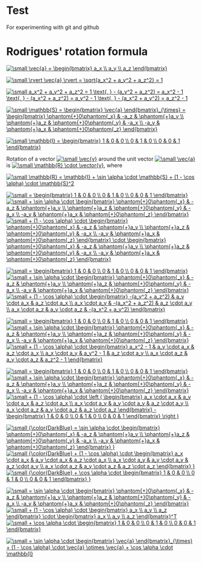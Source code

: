 # Test
For experimenting with git and github

# Rodrigues' rotation formula

<a href="https://www.codecogs.com/eqnedit.php?latex=\dpi{100}&space;\small&space;\vec{a}&space;=&space;\begin{bmatrix}&space;a_x&space;\\&space;a_y&space;\\&space;a_z&space;\end{bmatrix}" target="_blank"><img src="https://latex.codecogs.com/png.latex?\dpi{100}&space;\small&space;\vec{a}&space;=&space;\begin{bmatrix}&space;a_x&space;\\&space;a_y&space;\\&space;a_z&space;\end{bmatrix}" title="\small \vec{a} = \begin{bmatrix} a_x \\ a_y \\ a_z \end{bmatrix}" /></a>

<a href="https://www.codecogs.com/eqnedit.php?latex=\dpi{100}&space;\small&space;\rvert&space;\vec{a}&space;\rvert&space;=&space;\sqrt{a_x^2&space;&plus;&space;a_y^2&space;&plus;&space;a_z^2}&space;=&space;1" target="_blank"><img src="https://latex.codecogs.com/png.latex?\dpi{100}&space;\small&space;\rvert&space;\vec{a}&space;\rvert&space;=&space;\sqrt{a_x^2&space;&plus;&space;a_y^2&space;&plus;&space;a_z^2}&space;=&space;1" title="\small \rvert \vec{a} \rvert = \sqrt{a_x^2 + a_y^2 + a_z^2} = 1" /></a>

<a href="https://www.codecogs.com/eqnedit.php?latex=\small&space;a_x^2&space;&plus;&space;a_y^2&space;&plus;&space;a_z^2&space;=&space;1&space;\text{,&space;}&space;-&space;(a_y^2&space;&plus;&space;a_z^2)&space;=&space;a_x^2&space;-&space;1&space;\text{,&space;}&space;-&space;(a_x^2&space;&plus;&space;a_z^2)&space;=&space;a_y^2&space;-&space;1&space;\text{,&space;}&space;-&space;(a_x^2&space;&plus;&space;a_y^2)&space;=&space;a_z^2&space;-&space;1" target="_blank"><img src="https://latex.codecogs.com/gif.latex?\small&space;a_x^2&space;&plus;&space;a_y^2&space;&plus;&space;a_z^2&space;=&space;1&space;\text{,&space;}&space;-&space;(a_y^2&space;&plus;&space;a_z^2)&space;=&space;a_x^2&space;-&space;1&space;\text{,&space;}&space;-&space;(a_x^2&space;&plus;&space;a_z^2)&space;=&space;a_y^2&space;-&space;1&space;\text{,&space;}&space;-&space;(a_x^2&space;&plus;&space;a_y^2)&space;=&space;a_z^2&space;-&space;1" title="\small a_x^2 + a_y^2 + a_z^2 = 1 \text{, } - (a_y^2 + a_z^2) = a_x^2 - 1 \text{, } - (a_x^2 + a_z^2) = a_y^2 - 1 \text{, } - (a_x^2 + a_y^2) = a_z^2 - 1" /></a>

<a href="https://www.codecogs.com/eqnedit.php?latex=\dpi{100}&space;\small&space;\mathbb{S}&space;=&space;\begin{bmatrix}&space;\vec{a}&space;\end{bmatrix}_{\times}&space;=&space;\begin{bmatrix}&space;\phantom{&plus;}0\phantom{_x}&space;&&space;-a_z&space;&&space;\phantom{&plus;}a_y&space;\\&space;\phantom{&plus;}a_z&space;&&space;\phantom{&plus;}0\phantom{_y}&space;&&space;-a_x&space;\\&space;-a_y&space;&&space;\phantom{&plus;}a_x&space;&&space;\phantom{&plus;}0\phantom{_z}&space;\end{bmatrix}" target="_blank"><img src="https://latex.codecogs.com/gif.latex?\dpi{100}&space;\small&space;\mathbb{S}&space;=&space;\begin{bmatrix}&space;\vec{a}&space;\end{bmatrix}_{\times}&space;=&space;\begin{bmatrix}&space;\phantom{&plus;}0\phantom{_x}&space;&&space;-a_z&space;&&space;\phantom{&plus;}a_y&space;\\&space;\phantom{&plus;}a_z&space;&&space;\phantom{&plus;}0\phantom{_y}&space;&&space;-a_x&space;\\&space;-a_y&space;&&space;\phantom{&plus;}a_x&space;&&space;\phantom{&plus;}0\phantom{_z}&space;\end{bmatrix}" title="\small \mathbb{S} = \begin{bmatrix} \vec{a} \end{bmatrix}_{\times} = \begin{bmatrix} \phantom{+}0\phantom{_x} & -a_z & \phantom{+}a_y \\ \phantom{+}a_z & \phantom{+}0\phantom{_y} & -a_x \\ -a_y & \phantom{+}a_x & \phantom{+}0\phantom{_z} \end{bmatrix}" /></a>

<a href="https://www.codecogs.com/eqnedit.php?latex=\dpi{100}&space;\small&space;\mathbb{I}&space;=&space;\begin{bmatrix}&space;1&space;&&space;0&space;&&space;0&space;\\&space;0&space;&&space;1&space;&&space;0&space;\\&space;0&space;&&space;0&space;&&space;1&space;\end{bmatrix}" target="_blank"><img src="https://latex.codecogs.com/png.latex?\dpi{100}&space;\small&space;\mathbb{I}&space;=&space;\begin{bmatrix}&space;1&space;&&space;0&space;&&space;0&space;\\&space;0&space;&&space;1&space;&&space;0&space;\\&space;0&space;&&space;0&space;&&space;1&space;\end{bmatrix}" title="\small \mathbb{I} = \begin{bmatrix} 1 & 0 & 0 \\ 0 & 1 & 0 \\ 0 & 0 & 1 \end{bmatrix}" /></a>

Rotation of a vector <a href="https://www.codecogs.com/eqnedit.php?latex=\dpi{100}&space;\small&space;\vec{v}" target="_blank"><img src="https://latex.codecogs.com/png.latex?\dpi{100}&space;\small&space;\vec{v}" title="\small \vec{v}" /></a> around the unit vector <a href="https://www.codecogs.com/eqnedit.php?latex=\dpi{100}&space;\small&space;\vec{a}" target="_blank"><img src="https://latex.codecogs.com/png.latex?\dpi{100}&space;\small&space;\vec{a}" title="\small \vec{a}" /></a> is <a href="https://www.codecogs.com/eqnedit.php?latex=\small&space;\mathbb{R}&space;\cdot&space;\vector{v}" target="_blank"><img src="https://latex.codecogs.com/gif.latex?\small&space;\mathbb{R}&space;\cdot&space;\vector{v}" title="\small \mathbb{R} \cdot \vector{v}" /></a>, where 

<a href="https://www.codecogs.com/eqnedit.php?latex=\small&space;\mathbb{R}&space;=&space;\mathbb{I}&space;&plus;&space;\sin&space;\alpha&space;\cdot&space;\mathbb{S}&space;&plus;&space;(1&space;-&space;\cos&space;\alpha)&space;\cdot&space;\mathbb{S}^2" target="_blank"><img src="https://latex.codecogs.com/gif.latex?\small&space;\mathbb{R}&space;=&space;\mathbb{I}&space;&plus;&space;\sin&space;\alpha&space;\cdot&space;\mathbb{S}&space;&plus;&space;(1&space;-&space;\cos&space;\alpha)&space;\cdot&space;\mathbb{S}^2" title="\small \mathbb{R} = \mathbb{I} + \sin \alpha \cdot \mathbb{S} + (1 - \cos \alpha) \cdot \mathbb{S}^2" /></a>

<a href="https://www.codecogs.com/eqnedit.php?latex=\dpi{100}&space;\small&space;=&space;\begin{bmatrix}&space;1&space;&&space;0&space;&&space;0&space;\\&space;0&space;&&space;1&space;&&space;0&space;\\&space;0&space;&&space;0&space;&&space;1&space;\end{bmatrix}" target="_blank"><img src="https://latex.codecogs.com/gif.latex?\dpi{100}&space;\small&space;=&space;\begin{bmatrix}&space;1&space;&&space;0&space;&&space;0&space;\\&space;0&space;&&space;1&space;&&space;0&space;\\&space;0&space;&&space;0&space;&&space;1&space;\end{bmatrix}" title="\small = \begin{bmatrix} 1 & 0 & 0 \\ 0 & 1 & 0 \\ 0 & 0 & 1 \end{bmatrix}" /></a> <a href="https://www.codecogs.com/eqnedit.php?latex=\dpi{100}&space;\small&space;&plus;&space;\sin&space;\alpha&space;\cdot&space;\begin{bmatrix}&space;\phantom{&plus;}0\phantom{_x}&space;&&space;-a_z&space;&&space;\phantom{&plus;}a_y&space;\\&space;\phantom{&plus;}a_z&space;&&space;\phantom{&plus;}0\phantom{_y}&space;&&space;-a_x&space;\\&space;-a_y&space;&&space;\phantom{&plus;}a_x&space;&&space;\phantom{&plus;}0\phantom{_z}&space;\end{bmatrix}" target="_blank"><img src="https://latex.codecogs.com/gif.latex?\dpi{100}&space;\small&space;&plus;&space;\sin&space;\alpha&space;\cdot&space;\begin{bmatrix}&space;\phantom{&plus;}0\phantom{_x}&space;&&space;-a_z&space;&&space;\phantom{&plus;}a_y&space;\\&space;\phantom{&plus;}a_z&space;&&space;\phantom{&plus;}0\phantom{_y}&space;&&space;-a_x&space;\\&space;-a_y&space;&&space;\phantom{&plus;}a_x&space;&&space;\phantom{&plus;}0\phantom{_z}&space;\end{bmatrix}" title="\small + \sin \alpha \cdot \begin{bmatrix} \phantom{+}0\phantom{_x} & -a_z & \phantom{+}a_y \\ \phantom{+}a_z & \phantom{+}0\phantom{_y} & -a_x \\ -a_y & \phantom{+}a_x & \phantom{+}0\phantom{_z} \end{bmatrix}" /></a> <a href="https://www.codecogs.com/eqnedit.php?latex=\dpi{100}&space;\small&space;&plus;&space;(1&space;-&space;\cos&space;\alpha)&space;\cdot&space;\begin{bmatrix}&space;\phantom{&plus;}0\phantom{_x}&space;&&space;-a_z&space;&&space;\phantom{&plus;}a_y&space;\\&space;\phantom{&plus;}a_z&space;&&space;\phantom{&plus;}0\phantom{_y}&space;&&space;-a_x&space;\\&space;-a_y&space;&&space;\phantom{&plus;}a_x&space;&&space;\phantom{&plus;}0\phantom{_z}&space;\end{bmatrix}&space;\cdot&space;\begin{bmatrix}&space;\phantom{&plus;}0\phantom{_x}&space;&&space;-a_z&space;&&space;\phantom{&plus;}a_y&space;\\&space;\phantom{&plus;}a_z&space;&&space;\phantom{&plus;}0\phantom{_y}&space;&&space;-a_x&space;\\&space;-a_y&space;&&space;\phantom{&plus;}a_x&space;&&space;\phantom{&plus;}0\phantom{_z}&space;\end{bmatrix}" target="_blank"><img src="https://latex.codecogs.com/gif.latex?\dpi{100}&space;\small&space;&plus;&space;(1&space;-&space;\cos&space;\alpha)&space;\cdot&space;\begin{bmatrix}&space;\phantom{&plus;}0\phantom{_x}&space;&&space;-a_z&space;&&space;\phantom{&plus;}a_y&space;\\&space;\phantom{&plus;}a_z&space;&&space;\phantom{&plus;}0\phantom{_y}&space;&&space;-a_x&space;\\&space;-a_y&space;&&space;\phantom{&plus;}a_x&space;&&space;\phantom{&plus;}0\phantom{_z}&space;\end{bmatrix}&space;\cdot&space;\begin{bmatrix}&space;\phantom{&plus;}0\phantom{_x}&space;&&space;-a_z&space;&&space;\phantom{&plus;}a_y&space;\\&space;\phantom{&plus;}a_z&space;&&space;\phantom{&plus;}0\phantom{_y}&space;&&space;-a_x&space;\\&space;-a_y&space;&&space;\phantom{&plus;}a_x&space;&&space;\phantom{&plus;}0\phantom{_z}&space;\end{bmatrix}" title="\small + (1 - \cos \alpha) \cdot \begin{bmatrix} \phantom{+}0\phantom{_x} & -a_z & \phantom{+}a_y \\ \phantom{+}a_z & \phantom{+}0\phantom{_y} & -a_x \\ -a_y & \phantom{+}a_x & \phantom{+}0\phantom{_z} \end{bmatrix} \cdot \begin{bmatrix} \phantom{+}0\phantom{_x} & -a_z & \phantom{+}a_y \\ \phantom{+}a_z & \phantom{+}0\phantom{_y} & -a_x \\ -a_y & \phantom{+}a_x & \phantom{+}0\phantom{_z} \end{bmatrix}" /></a>

<a href="https://www.codecogs.com/eqnedit.php?latex=\dpi{100}&space;\small&space;=&space;\begin{bmatrix}&space;1&space;&&space;0&space;&&space;0&space;\\&space;0&space;&&space;1&space;&&space;0&space;\\&space;0&space;&&space;0&space;&&space;1&space;\end{bmatrix}" target="_blank"><img src="https://latex.codecogs.com/gif.latex?\dpi{100}&space;\small&space;=&space;\begin{bmatrix}&space;1&space;&&space;0&space;&&space;0&space;\\&space;0&space;&&space;1&space;&&space;0&space;\\&space;0&space;&&space;0&space;&&space;1&space;\end{bmatrix}" title="\small = \begin{bmatrix} 1 & 0 & 0 \\ 0 & 1 & 0 \\ 0 & 0 & 1 \end{bmatrix}" /></a> <a href="https://www.codecogs.com/eqnedit.php?latex=\dpi{100}&space;\small&space;&plus;&space;\sin&space;\alpha&space;\cdot&space;\begin{bmatrix}&space;\phantom{&plus;}0\phantom{_x}&space;&&space;-a_z&space;&&space;\phantom{&plus;}a_y&space;\\&space;\phantom{&plus;}a_z&space;&&space;\phantom{&plus;}0\phantom{_y}&space;&&space;-a_x&space;\\&space;-a_y&space;&&space;\phantom{&plus;}a_x&space;&&space;\phantom{&plus;}0\phantom{_z}&space;\end{bmatrix}" target="_blank"><img src="https://latex.codecogs.com/gif.latex?\dpi{100}&space;\small&space;&plus;&space;\sin&space;\alpha&space;\cdot&space;\begin{bmatrix}&space;\phantom{&plus;}0\phantom{_x}&space;&&space;-a_z&space;&&space;\phantom{&plus;}a_y&space;\\&space;\phantom{&plus;}a_z&space;&&space;\phantom{&plus;}0\phantom{_y}&space;&&space;-a_x&space;\\&space;-a_y&space;&&space;\phantom{&plus;}a_x&space;&&space;\phantom{&plus;}0\phantom{_z}&space;\end{bmatrix}" title="\small + \sin \alpha \cdot \begin{bmatrix} \phantom{+}0\phantom{_x} & -a_z & \phantom{+}a_y \\ \phantom{+}a_z & \phantom{+}0\phantom{_y} & -a_x \\ -a_y & \phantom{+}a_x & \phantom{+}0\phantom{_z} \end{bmatrix}" /></a> <a href="https://www.codecogs.com/eqnedit.php?latex=\dpi{100}&space;\small&space;&plus;&space;(1&space;-&space;\cos&space;\alpha)&space;\cdot&space;\begin{bmatrix}&space;-(a_y^2&space;&plus;&space;a_z^2)&space;&&space;a_y&space;\cdot&space;a_x&space;&&space;a_z&space;\cdot&space;a_x&space;\\&space;a_x&space;\cdot&space;a_y&space;&&space;-(a_x^2&space;&plus;&space;a_z^2)&space;&&space;a_z&space;\cdot&space;a_y&space;\\&space;a_x&space;\cdot&space;a_z&space;&&space;a_y&space;\cdot&space;a_z&space;&&space;-(a_x^2&space;&plus;&space;a_y^2)&space;\end{bmatrix}" target="_blank"><img src="https://latex.codecogs.com/gif.latex?\dpi{100}&space;\small&space;&plus;&space;(1&space;-&space;\cos&space;\alpha)&space;\cdot&space;\begin{bmatrix}&space;-(a_y^2&space;&plus;&space;a_z^2)&space;&&space;a_y&space;\cdot&space;a_x&space;&&space;a_z&space;\cdot&space;a_x&space;\\&space;a_x&space;\cdot&space;a_y&space;&&space;-(a_x^2&space;&plus;&space;a_z^2)&space;&&space;a_z&space;\cdot&space;a_y&space;\\&space;a_x&space;\cdot&space;a_z&space;&&space;a_y&space;\cdot&space;a_z&space;&&space;-(a_x^2&space;&plus;&space;a_y^2)&space;\end{bmatrix}" title="\small + (1 - \cos \alpha) \cdot \begin{bmatrix} -(a_y^2 + a_z^2) & a_y \cdot a_x & a_z \cdot a_x \\ a_x \cdot a_y & -(a_x^2 + a_z^2) & a_z \cdot a_y \\ a_x \cdot a_z & a_y \cdot a_z & -(a_x^2 + a_y^2) \end{bmatrix}" /></a>

<a href="https://www.codecogs.com/eqnedit.php?latex=\dpi{100}&space;\small&space;=&space;\begin{bmatrix}&space;1&space;&&space;0&space;&&space;0&space;\\&space;0&space;&&space;1&space;&&space;0&space;\\&space;0&space;&&space;0&space;&&space;1&space;\end{bmatrix}" target="_blank"><img src="https://latex.codecogs.com/gif.latex?\dpi{100}&space;\small&space;=&space;\begin{bmatrix}&space;1&space;&&space;0&space;&&space;0&space;\\&space;0&space;&&space;1&space;&&space;0&space;\\&space;0&space;&&space;0&space;&&space;1&space;\end{bmatrix}" title="\small = \begin{bmatrix} 1 & 0 & 0 \\ 0 & 1 & 0 \\ 0 & 0 & 1 \end{bmatrix}" /></a> <a href="https://www.codecogs.com/eqnedit.php?latex=\dpi{100}&space;\small&space;&plus;&space;\sin&space;\alpha&space;\cdot&space;\begin{bmatrix}&space;\phantom{&plus;}0\phantom{_x}&space;&&space;-a_z&space;&&space;\phantom{&plus;}a_y&space;\\&space;\phantom{&plus;}a_z&space;&&space;\phantom{&plus;}0\phantom{_y}&space;&&space;-a_x&space;\\&space;-a_y&space;&&space;\phantom{&plus;}a_x&space;&&space;\phantom{&plus;}0\phantom{_z}&space;\end{bmatrix}" target="_blank"><img src="https://latex.codecogs.com/gif.latex?\dpi{100}&space;\small&space;&plus;&space;\sin&space;\alpha&space;\cdot&space;\begin{bmatrix}&space;\phantom{&plus;}0\phantom{_x}&space;&&space;-a_z&space;&&space;\phantom{&plus;}a_y&space;\\&space;\phantom{&plus;}a_z&space;&&space;\phantom{&plus;}0\phantom{_y}&space;&&space;-a_x&space;\\&space;-a_y&space;&&space;\phantom{&plus;}a_x&space;&&space;\phantom{&plus;}0\phantom{_z}&space;\end{bmatrix}" title="\small + \sin \alpha \cdot \begin{bmatrix} \phantom{+}0\phantom{_x} & -a_z & \phantom{+}a_y \\ \phantom{+}a_z & \phantom{+}0\phantom{_y} & -a_x \\ -a_y & \phantom{+}a_x & \phantom{+}0\phantom{_z} \end{bmatrix}" /></a> <a href="https://www.codecogs.com/eqnedit.php?latex=\dpi{100}&space;\small&space;&plus;&space;(1&space;-&space;\cos&space;\alpha)&space;\cdot&space;\begin{bmatrix}&space;a_x^2&space;-&space;1&space;&&space;a_y&space;\cdot&space;a_x&space;&&space;a_z&space;\cdot&space;a_x&space;\\&space;a_x&space;\cdot&space;a_y&space;&&space;a_y^2&space;-&space;1&space;&&space;a_z&space;\cdot&space;a_y&space;\\&space;a_x&space;\cdot&space;a_z&space;&&space;a_y&space;\cdot&space;a_z&space;&&space;a_z^2&space;-&space;1&space;\end{bmatrix}" target="_blank"><img src="https://latex.codecogs.com/gif.latex?\dpi{100}&space;\small&space;&plus;&space;(1&space;-&space;\cos&space;\alpha)&space;\cdot&space;\begin{bmatrix}&space;a_x^2&space;-&space;1&space;&&space;a_y&space;\cdot&space;a_x&space;&&space;a_z&space;\cdot&space;a_x&space;\\&space;a_x&space;\cdot&space;a_y&space;&&space;a_y^2&space;-&space;1&space;&&space;a_z&space;\cdot&space;a_y&space;\\&space;a_x&space;\cdot&space;a_z&space;&&space;a_y&space;\cdot&space;a_z&space;&&space;a_z^2&space;-&space;1&space;\end{bmatrix}" title="\small + (1 - \cos \alpha) \cdot \begin{bmatrix} a_x^2 - 1 & a_y \cdot a_x & a_z \cdot a_x \\ a_x \cdot a_y & a_y^2 - 1 & a_z \cdot a_y \\ a_x \cdot a_z & a_y \cdot a_z & a_z^2 - 1 \end{bmatrix}" /></a>

<a href="https://www.codecogs.com/eqnedit.php?latex=\dpi{100}&space;\small&space;=&space;\begin{bmatrix}&space;1&space;&&space;0&space;&&space;0&space;\\&space;0&space;&&space;1&space;&&space;0&space;\\&space;0&space;&&space;0&space;&&space;1&space;\end{bmatrix}" target="_blank"><img src="https://latex.codecogs.com/gif.latex?\dpi{100}&space;\small&space;=&space;\begin{bmatrix}&space;1&space;&&space;0&space;&&space;0&space;\\&space;0&space;&&space;1&space;&&space;0&space;\\&space;0&space;&&space;0&space;&&space;1&space;\end{bmatrix}" title="\small = \begin{bmatrix} 1 & 0 & 0 \\ 0 & 1 & 0 \\ 0 & 0 & 1 \end{bmatrix}" /></a> <a href="https://www.codecogs.com/eqnedit.php?latex=\dpi{100}&space;\small&space;&plus;&space;\sin&space;\alpha&space;\cdot&space;\begin{bmatrix}&space;\phantom{&plus;}0\phantom{_x}&space;&&space;-a_z&space;&&space;\phantom{&plus;}a_y&space;\\&space;\phantom{&plus;}a_z&space;&&space;\phantom{&plus;}0\phantom{_y}&space;&&space;-a_x&space;\\&space;-a_y&space;&&space;\phantom{&plus;}a_x&space;&&space;\phantom{&plus;}0\phantom{_z}&space;\end{bmatrix}" target="_blank"><img src="https://latex.codecogs.com/gif.latex?\dpi{100}&space;\small&space;&plus;&space;\sin&space;\alpha&space;\cdot&space;\begin{bmatrix}&space;\phantom{&plus;}0\phantom{_x}&space;&&space;-a_z&space;&&space;\phantom{&plus;}a_y&space;\\&space;\phantom{&plus;}a_z&space;&&space;\phantom{&plus;}0\phantom{_y}&space;&&space;-a_x&space;\\&space;-a_y&space;&&space;\phantom{&plus;}a_x&space;&&space;\phantom{&plus;}0\phantom{_z}&space;\end{bmatrix}" title="\small + \sin \alpha \cdot \begin{bmatrix} \phantom{+}0\phantom{_x} & -a_z & \phantom{+}a_y \\ \phantom{+}a_z & \phantom{+}0\phantom{_y} & -a_x \\ -a_y & \phantom{+}a_x & \phantom{+}0\phantom{_z} \end{bmatrix}" /></a> <a href="https://www.codecogs.com/eqnedit.php?latex=\dpi{100}&space;\small&space;&plus;&space;(1&space;-&space;\cos&space;\alpha)&space;\cdot&space;\left&space;(&space;\begin{bmatrix}&space;a_x&space;\cdot&space;a_x&space;&&space;a_y&space;\cdot&space;a_x&space;&&space;a_z&space;\cdot&space;a_x&space;\\&space;a_x&space;\cdot&space;a_y&space;&&space;a_y&space;\cdot&space;a_y&space;&&space;a_z&space;\cdot&space;a_y&space;\\&space;a_x&space;\cdot&space;a_z&space;&&space;a_y&space;\cdot&space;a_z&space;&&space;a_z&space;\cdot&space;a_z&space;\end{bmatrix}&space;-&space;\begin{bmatrix}&space;1&space;&&space;0&space;&&space;0&space;\\&space;0&space;&&space;1&space;&&space;0&space;\\&space;0&space;&&space;0&space;&&space;1&space;\end{bmatrix}&space;\right&space;)" target="_blank"><img src="https://latex.codecogs.com/gif.latex?\dpi{100}&space;\small&space;&plus;&space;(1&space;-&space;\cos&space;\alpha)&space;\cdot&space;\left&space;(&space;\begin{bmatrix}&space;a_x&space;\cdot&space;a_x&space;&&space;a_y&space;\cdot&space;a_x&space;&&space;a_z&space;\cdot&space;a_x&space;\\&space;a_x&space;\cdot&space;a_y&space;&&space;a_y&space;\cdot&space;a_y&space;&&space;a_z&space;\cdot&space;a_y&space;\\&space;a_x&space;\cdot&space;a_z&space;&&space;a_y&space;\cdot&space;a_z&space;&&space;a_z&space;\cdot&space;a_z&space;\end{bmatrix}&space;-&space;\begin{bmatrix}&space;1&space;&&space;0&space;&&space;0&space;\\&space;0&space;&&space;1&space;&&space;0&space;\\&space;0&space;&&space;0&space;&&space;1&space;\end{bmatrix}&space;\right&space;)" title="\small + (1 - \cos \alpha) \cdot \left ( \begin{bmatrix} a_x \cdot a_x & a_y \cdot a_x & a_z \cdot a_x \\ a_x \cdot a_y & a_y \cdot a_y & a_z \cdot a_y \\ a_x \cdot a_z & a_y \cdot a_z & a_z \cdot a_z \end{bmatrix} - \begin{bmatrix} 1 & 0 & 0 \\ 0 & 1 & 0 \\ 0 & 0 & 1 \end{bmatrix} \right )" /></a>

<a href="https://www.codecogs.com/eqnedit.php?latex=\dpi{100}&space;\small&space;{\color{DarkBlue}&space;=&space;\sin&space;\alpha&space;\cdot&space;\begin{bmatrix}&space;\phantom{&plus;}0\phantom{_x}&space;&&space;-a_z&space;&&space;\phantom{&plus;}a_y&space;\\&space;\phantom{&plus;}a_z&space;&&space;\phantom{&plus;}0\phantom{_y}&space;&&space;-a_x&space;\\&space;-a_y&space;&&space;\phantom{&plus;}a_x&space;&&space;\phantom{&plus;}0\phantom{_z}&space;\end{bmatrix}&space;}" target="_blank"><img src="https://latex.codecogs.com/gif.latex?\dpi{100}&space;\small&space;{\color{DarkBlue}&space;=&space;\sin&space;\alpha&space;\cdot&space;\begin{bmatrix}&space;\phantom{&plus;}0\phantom{_x}&space;&&space;-a_z&space;&&space;\phantom{&plus;}a_y&space;\\&space;\phantom{&plus;}a_z&space;&&space;\phantom{&plus;}0\phantom{_y}&space;&&space;-a_x&space;\\&space;-a_y&space;&&space;\phantom{&plus;}a_x&space;&&space;\phantom{&plus;}0\phantom{_z}&space;\end{bmatrix}&space;}" title="\small {\color{DarkBlue} = \sin \alpha \cdot \begin{bmatrix} \phantom{+}0\phantom{_x} & -a_z & \phantom{+}a_y \\ \phantom{+}a_z & \phantom{+}0\phantom{_y} & -a_x \\ -a_y & \phantom{+}a_x & \phantom{+}0\phantom{_z} \end{bmatrix} }" /></a> <a href="https://www.codecogs.com/eqnedit.php?latex=\dpi{100}&space;\small&space;{\color{DarkBlue}&space;&plus;&space;(1&space;-&space;\cos&space;\alpha)&space;\cdot&space;\begin{bmatrix}&space;a_x&space;\cdot&space;a_x&space;&&space;a_y&space;\cdot&space;a_x&space;&&space;a_z&space;\cdot&space;a_x&space;\\&space;a_x&space;\cdot&space;a_y&space;&&space;a_y&space;\cdot&space;a_y&space;&&space;a_z&space;\cdot&space;a_y&space;\\&space;a_x&space;\cdot&space;a_z&space;&&space;a_y&space;\cdot&space;a_z&space;&&space;a_z&space;\cdot&space;a_z&space;\end{bmatrix}&space;}" target="_blank"><img src="https://latex.codecogs.com/gif.latex?\dpi{100}&space;\small&space;{\color{DarkBlue}&space;&plus;&space;(1&space;-&space;\cos&space;\alpha)&space;\cdot&space;\begin{bmatrix}&space;a_x&space;\cdot&space;a_x&space;&&space;a_y&space;\cdot&space;a_x&space;&&space;a_z&space;\cdot&space;a_x&space;\\&space;a_x&space;\cdot&space;a_y&space;&&space;a_y&space;\cdot&space;a_y&space;&&space;a_z&space;\cdot&space;a_y&space;\\&space;a_x&space;\cdot&space;a_z&space;&&space;a_y&space;\cdot&space;a_z&space;&&space;a_z&space;\cdot&space;a_z&space;\end{bmatrix}&space;}" title="\small {\color{DarkBlue} + (1 - \cos \alpha) \cdot \begin{bmatrix} a_x \cdot a_x & a_y \cdot a_x & a_z \cdot a_x \\ a_x \cdot a_y & a_y \cdot a_y & a_z \cdot a_y \\ a_x \cdot a_z & a_y \cdot a_z & a_z \cdot a_z \end{bmatrix} }" /></a> <a href="https://www.codecogs.com/eqnedit.php?latex=\dpi{100}&space;\small&space;{\color{DarkBlue}&space;&plus;&space;\cos&space;\alpha&space;\cdot&space;\begin{bmatrix}&space;1&space;&&space;0&space;&&space;0&space;\\&space;0&space;&&space;1&space;&&space;0&space;\\&space;0&space;&&space;0&space;&&space;1&space;\end{bmatrix}&space;}" target="_blank"><img src="https://latex.codecogs.com/gif.latex?\dpi{100}&space;\small&space;{\color{DarkBlue}&space;&plus;&space;\cos&space;\alpha&space;\cdot&space;\begin{bmatrix}&space;1&space;&&space;0&space;&&space;0&space;\\&space;0&space;&&space;1&space;&&space;0&space;\\&space;0&space;&&space;0&space;&&space;1&space;\end{bmatrix}&space;}" title="\small {\color{DarkBlue} + \cos \alpha \cdot \begin{bmatrix} 1 & 0 & 0 \\ 0 & 1 & 0 \\ 0 & 0 & 1 \end{bmatrix} }" /></a>

<a href="https://www.codecogs.com/eqnedit.php?latex=\dpi{100}&space;\small&space;=&space;\sin&space;\alpha&space;\cdot&space;\begin{bmatrix}&space;\phantom{&plus;}0\phantom{_x}&space;&&space;-a_z&space;&&space;\phantom{&plus;}a_y&space;\\&space;\phantom{&plus;}a_z&space;&&space;\phantom{&plus;}0\phantom{_y}&space;&&space;-a_x&space;\\&space;-a_y&space;&&space;\phantom{&plus;}a_x&space;&&space;\phantom{&plus;}0\phantom{_z}&space;\end{bmatrix}" target="_blank"><img src="https://latex.codecogs.com/gif.latex?\dpi{100}&space;\small&space;=&space;\sin&space;\alpha&space;\cdot&space;\begin{bmatrix}&space;\phantom{&plus;}0\phantom{_x}&space;&&space;-a_z&space;&&space;\phantom{&plus;}a_y&space;\\&space;\phantom{&plus;}a_z&space;&&space;\phantom{&plus;}0\phantom{_y}&space;&&space;-a_x&space;\\&space;-a_y&space;&&space;\phantom{&plus;}a_x&space;&&space;\phantom{&plus;}0\phantom{_z}&space;\end{bmatrix}" title="\small = \sin \alpha \cdot \begin{bmatrix} \phantom{+}0\phantom{_x} & -a_z & \phantom{+}a_y \\ \phantom{+}a_z & \phantom{+}0\phantom{_y} & -a_x \\ -a_y & \phantom{+}a_x & \phantom{+}0\phantom{_z} \end{bmatrix}" /></a> <a href="https://www.codecogs.com/eqnedit.php?latex=\dpi{100}&space;\small&space;&plus;&space;(1&space;-&space;\cos&space;\alpha)&space;\cdot&space;\begin{bmatrix}&space;a_x&space;\\&space;a_y&space;\\&space;a_z&space;\end{bmatrix}&space;\cdot&space;\begin{bmatrix}&space;a_x&space;\\&space;a_y&space;\\&space;a_z&space;\end{bmatrix}^T" target="_blank"><img src="https://latex.codecogs.com/gif.latex?\dpi{100}&space;\small&space;&plus;&space;(1&space;-&space;\cos&space;\alpha)&space;\cdot&space;\begin{bmatrix}&space;a_x&space;\\&space;a_y&space;\\&space;a_z&space;\end{bmatrix}&space;\cdot&space;\begin{bmatrix}&space;a_x&space;\\&space;a_y&space;\\&space;a_z&space;\end{bmatrix}^T" title="\small + (1 - \cos \alpha) \cdot \begin{bmatrix} a_x \\ a_y \\ a_z \end{bmatrix} \cdot \begin{bmatrix} a_x \\ a_y \\ a_z \end{bmatrix}^T" /></a> <a href="https://www.codecogs.com/eqnedit.php?latex=\dpi{100}&space;\small&space;&plus;&space;\cos&space;\alpha&space;\cdot&space;\begin{bmatrix}&space;1&space;&&space;0&space;&&space;0&space;\\&space;0&space;&&space;1&space;&&space;0&space;\\&space;0&space;&&space;0&space;&&space;1&space;\end{bmatrix}" target="_blank"><img src="https://latex.codecogs.com/gif.latex?\dpi{100}&space;\small&space;&plus;&space;\cos&space;\alpha&space;\cdot&space;\begin{bmatrix}&space;1&space;&&space;0&space;&&space;0&space;\\&space;0&space;&&space;1&space;&&space;0&space;\\&space;0&space;&&space;0&space;&&space;1&space;\end{bmatrix}" title="\small + \cos \alpha \cdot \begin{bmatrix} 1 & 0 & 0 \\ 0 & 1 & 0 \\ 0 & 0 & 1 \end{bmatrix}" /></a>

<a href="https://www.codecogs.com/eqnedit.php?latex=\dpi{100}&space;\small&space;=&space;\sin&space;\alpha&space;\cdot&space;\begin{bmatrix}&space;\vec{a}&space;\end{bmatrix}_{\times}&space;&plus;&space;(1&space;-&space;\cos&space;\alpha)&space;\cdot&space;\vec{a}&space;\otimes&space;\vec{a}&space;&plus;&space;\cos&space;\alpha&space;\cdot&space;\mathbb{I}" target="_blank"><img src="https://latex.codecogs.com/gif.latex?\dpi{100}&space;\small&space;=&space;\sin&space;\alpha&space;\cdot&space;\begin{bmatrix}&space;\vec{a}&space;\end{bmatrix}_{\times}&space;&plus;&space;(1&space;-&space;\cos&space;\alpha)&space;\cdot&space;\vec{a}&space;\otimes&space;\vec{a}&space;&plus;&space;\cos&space;\alpha&space;\cdot&space;\mathbb{I}" title="\small = \sin \alpha \cdot \begin{bmatrix} \vec{a} \end{bmatrix}_{\times} + (1 - \cos \alpha) \cdot \vec{a} \otimes \vec{a} + \cos \alpha \cdot \mathbb{I}" /></a>
